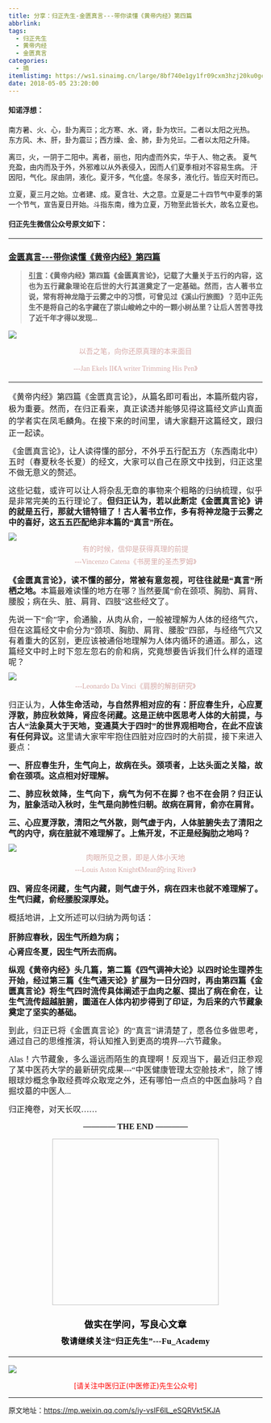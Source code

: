 ```yaml
---
title: 分享：归正先生-金匮真言---带你读懂《黄帝内经》第四篇
abbrlink: 
tags:
  - 归正先生
  - 黄帝内经
  - 金匮真言
categories:
  - 摘
itemlistimg: https://ws1.sinaimg.cn/large/8bf740e1gy1fr09cxm3hzj20ku0gckip.jpg
date: 2018-05-05 23:20:00
---
```


#### 知诺浮想：

南方暑、火、心，卦为离☲；北方寒、水、肾，卦为坎☵。二者以太阳之光热。
东方风、木、肝，卦为震☳；西方燥、金、肺，卦为兑☱。二者以太阳之升降。

离☲，火，一阴于二阳中。离者，丽也，阳内虚而外实，华于人、物之表。
夏气充盈，由内而及于外，外邪难以从外表侵入，因而人们夏季相对不容易生病。
汗因阳，气化。尿由阴，液化。夏汗多，气化盛。冬尿多，液化行。皆应天时而已。

立夏，夏三月之始。立者建、成。夏含壮、大之意。立夏是二十四节气中夏季的第一个节气，宣告夏日开始。斗指东南，维为立夏，万物至此皆长大，故名立夏也。  




#### 归正先生微信公众号原文如下：
---

###  [金匮真言---带你读懂《黄帝内经》第四篇](https://mp.weixin.qq.com/s/iy-vsIF6lL_eSQRVkt5KJA "跳转至原文")

<div class="rich_media_content ">
                    <blockquote style="white-space: normal;"><p style="margin-top: 10px;margin-bottom: 10px;text-align: justify;line-height: 1.5em;"><span style="font-family: 仿宋;"><span style="font-size: 14px;text-decoration: underline;"><strong>引言</strong></span></span><span style="font-family: 仿宋;"><span style="font-size: 14px;"><strong>：《黄帝内经》第四篇《金匮真言论》，记载了大量关于五行的内容，这也为五行藏象理论在后世的大行其道奠定了一定基础。然而，古人著书立说，常有将神龙隐于云雾之中的习惯，可曾见过《溪山行旅图》？范中正先生不是将自己的名字藏在了崇山峻岭之中的一颗小树丛里？让后人苦苦寻找了近千年才得以发现...</strong></span></span></p></blockquote><p style="margin-bottom: 5px;line-height: normal;"><img style="clear: both; display: block; margin:auto;" src="https://ws1.sinaimg.cn/large/8bf740e1gy1fr09afm4cfj20h00bxn97.jpg" data-type="jpeg" data-w="612" style=""  /></p><p style="margin-bottom: 5px;text-align: center;line-height: normal;"><span style="font-size: 14px;color: rgb(215, 171, 169);font-family: 仿宋;text-align: center;">以吾之笔，向你还原真理的本来面目</span></p><p style="margin-bottom: 5px;text-align: center;line-height: normal;"><span style="font-family: 仿宋;max-width: 100%;color: rgb(215, 171, 169);font-size: 14px;line-height: 22.4px;box-sizing: border-box !important;word-wrap: break-word !important;">---Jan Ekels II《A writer Trimming His Pen</span><span style="color: rgb(215, 171, 169);font-size: 14px;line-height: 22.4px;font-family: Arial, 宋体;">》</span></p><hr style="white-space: normal;"  /><p style="margin-top: 15px;text-align: justify;"><span style="font-family: 仿宋;font-size: 16px;text-align: justify;">《黄帝内经》第四篇《金匮真言论》，从篇名即可看出，本篇所载内容，极为重要。然而，在归正看来，真正读透并能够见得这篇经文庐山真面的学者实在凤毛麟角。在接下来的时间里，请大家翻开这篇经文，跟归正一起读。</span></p><p style="white-space: normal;text-align: justify;line-height: 1.5em;margin-top: 15px;margin-bottom: 15px;"><span style="font-family: 仿宋;font-size: 16px;">《金匮真言论》，让人读得懂的部分，不外乎五行配五方（东西南北中）五时（春夏秋冬长夏）的经文，大家可以自己在原文中找到，归正这里不做无意义的赘述。</span></p><p style="white-space: normal;text-align: justify;line-height: 1.5em;margin-top: 15px;margin-bottom: 5px;"><span style="font-family: 仿宋;font-size: 16px;">这些记载，或许可以让人将杂乱无章的事物来个粗略的归纳梳理，似乎是非常完美的五行理论了。</span><strong><span style="font-family: 仿宋;font-size: 16px;">但归正认为，</span><span style="font-family: 仿宋;font-size: 16px;">若以此断定《金匮真言论》讲的就是五行，那就大错特错了！古人著书立作，多有将神龙隐于云雾之中的喜好，这五五匹配绝非本篇的</span><span style="font-family: 仿宋;font-size: 16px;">“真言”所在。</span></strong></p><p style="white-space: normal;text-align: justify;line-height: 1.5em;margin-bottom: 5px;margin-top: 10px;"><img style="clear: both; display: block; margin:auto;" src="https://ws1.sinaimg.cn/large/8bf740e1gy1fr09at2vl2j20hw0b4wpc.jpg" data-type="jpeg" data-w="644"  /></p><p style="text-align: center;margin-top: 5px;margin-bottom: 5px;line-height: normal;"><span style="font-size: 14px;color: rgb(215, 171, 169);font-family: 仿宋;text-align: center;">有的时候，信仰是获得真理的前提</span></p><p style="text-align: center;margin-top: 5px;margin-bottom: 5px;line-height: normal;"><span style="font-family: 仿宋;max-width: 100%;color: rgb(215, 171, 169);font-size: 14px;line-height: 22.4px;box-sizing: border-box !important;word-wrap: break-word !important;">---Vincenzo Catena《书房里的圣杰罗姆</span><span style="color: rgb(215, 171, 169);font-size: 14px;line-height: 22.4px;font-family: Arial, 宋体;">》</span></p><p style="white-space: normal;text-align: justify;line-height: 1.5em;margin-top: 15px;margin-bottom: 15px;"><strong><span style="font-family: 仿宋;font-size: 16px;">《金匮真言论》，读不懂的部分，常被有意忽视，可往往就是</span><span style="font-family: 仿宋;font-size: 16px;">“真言”所栖之地。</span></strong><span style="font-family: 仿宋;font-size: 16px;">本篇最难读懂的地方在哪？当然要属</span><span style="font-family: 仿宋;font-size: 16px;">“俞在颈项、胸肋、肩背、腰股；病在头、脏、肩背、四肢”这些经文了。</span></p><p style="white-space: normal;text-align: justify;line-height: 1.5em;margin-top: 15px;margin-bottom: 10px;"><span style="font-family: 仿宋;font-size: 16px;">先说一下“俞”字，俞通腧，从肉从俞，一般被理解为人体的经络气穴，但在这篇经文中俞分为“颈项、胸肋、肩背、腰股”四部，与经络气穴又有着重大的区别，</span><span style="font-family: 仿宋;font-size: 16px;">更应该被通俗地理解为人体内循环的通道。</span><span style="font-family: 仿宋;font-size: 16px;">那么，这篇经文中时上时下忽左忽右的俞和病，究竟想要告诉我们什么样的道理呢？</span></p><p style="white-space: normal;text-align: center;line-height: 1.5em;margin-bottom: 15px;margin-top: 10px;"><img style="clear: both; display: block; margin:auto;" src="https://ws1.sinaimg.cn/large/8bf740e1gy1fr09c0cwlnj20ku0coh24.jpg" data-type="jpeg" data-w="750"  /><span style="text-align: center;font-family: 仿宋;max-width: 100%;color: rgb(215, 171, 169);font-size: 14px;line-height: 22.4px;box-sizing: border-box !important;word-wrap: break-word !important;">---Leonardo Da Vinci《肩膀的解剖研究</span><span style="text-align: center;color: rgb(215, 171, 169);font-size: 14px;line-height: 22.4px;font-family: Arial, 宋体;">》</span></p><p style="white-space: normal;text-align: justify;line-height: 1.5em;margin-top: 15px;margin-bottom: 15px;"><span style="font-family: 仿宋;font-size: 16px;">归正认为，</span><strong><span style="font-family: 仿宋;font-size: 16px;">人体生命活动，与自然界相对应的有：</span><span style="font-family: 仿宋;font-size: 16px;">肝应春生升，心应夏浮散，肺应秋敛降，肾应冬闭藏</span><span style="font-family: 仿宋;font-size: 16px;">。这是正统中医思考人体的大前提，与古人</span><span style="font-family: 仿宋;font-size: 16px;">“法象莫大于天地，变通莫大于四时”的世界观相吻合，</span><span style="font-family: 仿宋;font-size: 16px;">在此不应该有任何异议</span><span style="font-family: 仿宋;font-size: 16px;">。</span></strong><span style="font-family: 仿宋;font-size: 16px;">这里请大家牢牢抱住四脏对应四时的大前提，接下来进入要点：</span></p><p style="white-space: normal;text-align: justify;line-height: 1.5em;margin-top: 15px;margin-bottom: 15px;"><strong><span style="font-family: 仿宋;font-size: 16px;">一、肝应春生升，生气向上，故病在头。颈项者，上达头面之关隘，故俞在颈项。这点相对好理解。</span></strong></p><p style="white-space: normal;text-align: justify;line-height: 1.5em;margin-top: 15px;margin-bottom: 15px;"><strong><span style="font-family: 仿宋;font-size: 16px;">二、肺应秋敛降，生气向下，病气为何不在脚？也不在会阴？归正认为，</span><span style="font-family: 仿宋;font-size: 16px;">脏象活动入秋时，生气是向肺性归朝</span><span style="font-family: 仿宋;font-size: 16px;">。故病在肩背，俞亦在肩背。</span></strong></p><p style="white-space: normal;text-align: justify;line-height: 1.5em;margin-top: 15px;margin-bottom: 10px;"><strong><span style="font-family: 仿宋;font-size: 16px;">三、心应夏浮散，</span><span style="font-family: 仿宋;font-size: 16px;">清阳之气外散，则气虚于内，人体脏腑失去了清阳之气的内守，病在脏就不难理解了</span><span style="font-family: 仿宋;font-size: 16px;">。上焦开发，不正是经胸肋之地吗？</span></strong></p><p style="white-space: normal;text-align: center;margin-top: 5px;margin-bottom: 5px;line-height: normal;"><img style="clear: both; display: block; margin:auto;" src="https://ws1.sinaimg.cn/large/8bf740e1gy1fr09cxm3hzj20ku0gckip.jpg" data-type="jpeg" data-w="750" style="text-align: center;"  /><span style="text-align: center;color: rgb(215, 171, 169);font-family: 仿宋;font-size: 14px;">肉眼所见之景，即是人体小天地</span></p><p style="white-space: normal;text-align: center;margin-top: 5px;margin-bottom: 5px;line-height: normal;"><span style="font-family: 仿宋;max-width: 100%;color: rgb(215, 171, 169);font-size: 14px;line-height: 22.4px;box-sizing: border-box !important;word-wrap: break-word !important;">---Louis Aston Knight《Mean的ring River</span><span style="color: rgb(215, 171, 169);font-family: Arial, 宋体;font-size: 14px;">》</span></p><p style="white-space: normal;text-align: justify;line-height: 1.5em;margin-top: 15px;margin-bottom: 15px;"><strong><span style="font-family: 仿宋;font-size: 16px;">四、肾应冬闭藏，</span><span style="font-family: 仿宋;font-size: 16px;">生气内藏，则气虚于外，病在四末也就不难理解了。</span><span style="font-family: 仿宋;font-size: 16px;">生气归藏，俞经腰股深厚处。</span></strong></p><p style="white-space: normal;text-align: justify;line-height: 1.5em;margin-top: 15px;margin-bottom: 15px;"><span style="font-family: 仿宋;font-size: 16px;">概括地讲，上文所述可以归纳为两句话：</span></p><p style="white-space: normal;text-align: justify;margin-top: 15px;margin-bottom: 5px;line-height: normal;"><strong><span style="font-family: 仿宋;font-size: 16px;">肝肺应春秋，因生气所趋为病；</span></strong></p><p style="white-space: normal;text-align: justify;margin-bottom: 15px;margin-top: 5px;line-height: normal;"><strong><span style="font-family: 仿宋;font-size: 16px;">心肾应冬夏，因生气所去而病。</span></strong></p><p style="white-space: normal;text-align: justify;line-height: 1.5em;margin-top: 15px;margin-bottom: 15px;"><strong><span style="font-family: 仿宋;font-size: 16px;">纵观《黄帝内经》头几篇，第二篇《四气调神大论》以四时论生理养生开始，经过第三篇《生气通天论》扩展为一日分四时，再由第四篇《金匮真言论》将生气四时流传具体阐述于血肉之躯、提出了病在俞在，</span><span style="font-family: 仿宋;font-size: 16px;">让生气流传超越脏腑，圜道在人体内初步得到了印证，为后来的六节藏象奠定了坚实的基础。</span></strong></p><p style="white-space: normal;text-align: justify;line-height: 1.5em;margin-top: 15px;margin-bottom: 15px;"><span style="font-family: 仿宋;font-size: 16px;">到此，归正已将《金匮真言论》的</span><span style="font-family: 仿宋;font-size: 16px;">“真言”讲清楚了，愿各位多做思考，通过自己的思维推演，将认知推入到更高的境界---六节藏象。</span></p><p style="white-space: normal;text-align: justify;line-height: 1.5em;margin-top: 15px;margin-bottom: 15px;"><span style="font-family: 仿宋;font-size: 16px;">Alas！六节藏象，多么遥远而陌生的真理啊！反观当下，最近归正参观了某中医药大学的最新研究成果---“中医健康管理太空舱技术”，除了博眼球炒概念争取经费哗众取宠之外，还有哪怕一点点的中医血脉吗？自掘坟墓的中医人...</span></p><p style="white-space: normal;text-align: justify;line-height: 1.5em;margin-top: 15px;margin-bottom: 15px;"><span style="font-family: 仿宋;font-size: 16px;">归正掩卷，对天长叹</span><span style="font-family: 仿宋;font-size: 16px;">……</span></p><p style="margin-top: 15px;margin-bottom: 15px;white-space: normal;text-align: justify;line-height: 1.5em;"><span style="font-family: 仿宋;font-size: 16px;"></span></p><p style="margin-top: 15px;margin-bottom: 15px;white-space: normal;text-align: center;"><span style="font-family: 仿宋;font-size: 16px;"><strong style="text-align: justify;">———— THE&nbsp;END ————</strong></span></p><p style="margin-top: 15px;margin-bottom: 15px;white-space: normal;text-align: justify;"><span style="font-family: 仿宋;font-size: 16px;"></span></p><p style="margin-top: 15px;margin-bottom: 5px;white-space: normal;text-align: center;line-height: normal;"><img class="" data-copyright="0" data-ratio="1" data-s="300,640" data-src="https://mmbiz.qpic.cn/mmbiz_jpg/zjaJCl7DLpW240LlGMKVZNswOHJSIyzNlIabdpceCNBIy9LhGQTMQ9dLlibbCjAUSTJL7DlcqmGmLdDutrDxTbA/640?wx_fmt=jpeg" data-type="jpeg" data-w="1080" style="height: 330px;width: 330px;"  /></p><p style="margin-top: 15px;margin-bottom: 15px;white-space: normal;text-align: justify;"><span style="font-family: 仿宋;font-size: 16px;"></span></p><p style="margin-top: 25px;margin-bottom: 5px;font-size: 16px;white-space: normal;max-width: 100%;min-height: 1em;color: rgb(62, 62, 62);text-align: center;line-height: 1.75em;box-sizing: border-box !important;word-wrap: break-word !important;"><strong><span style="font-size: 18px;color: rgb(0, 0, 0);max-width: 100%;font-family: 仿宋;letter-spacing: 0.5px;box-sizing: border-box !important;word-wrap: break-word !important;">做实在学问，写良心文章</span></strong></p><p style="margin-top: 5px;margin-bottom: 15px;font-size: 16px;white-space: normal;max-width: 100%;min-height: 1em;color: rgb(62, 62, 62);line-height: 1.75em;text-align: center;box-sizing: border-box !important;word-wrap: break-word !important;"><strong><span style="color: rgb(0, 0, 0);max-width: 100%;font-family: 仿宋;letter-spacing: 0.5px;box-sizing: border-box !important;word-wrap: break-word !important;">敬请继续关注“归正先生”---Fu_Academy</span></strong></p><hr style="font-size: 16px;white-space: normal;max-width: 100%;color: rgb(62, 62, 62);box-sizing: border-box !important;word-wrap: break-word !important;"  />
					<img style="clear: both; display: block; margin:auto;" src="https://ws1.sinaimg.cn/mw690/8bf740e1gy1fgqt1hfuomj20hs0bzmyp.jpg" /><p style="text-align: center; color: red">[请关注中医归正(中医修正)先生公众号]</p><hr />
                </div>



原文地址：https://mp.weixin.qq.com/s/iy-vsIF6lL_eSQRVkt5KJA
